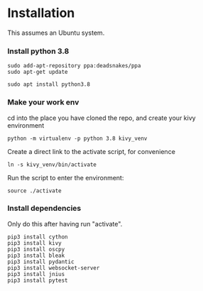 # Installation

This assumes an Ubuntu system.

### Install python 3.8

```
sudo add-apt-repository ppa:deadsnakes/ppa
sudo apt-get update

sudo apt install python3.8
```
### Make your work env

cd into the place you have cloned the repo, and create your kivy environment

```
python -m virtualenv -p python 3.8 kivy_venv
```

Create a direct link to the activate script, for convenience
```
ln -s kivy_venv/bin/activate
```

Run the script to enter the environment:
```
source ./activate
```

### Install dependencies

Only do this after having run "activate".

```
pip3 install cython
pip3 install kivy
pip3 install oscpy
pip3 install bleak
pip3 install pydantic
pip3 install websocket-server
pip3 install jnius
pip3 install pytest
```